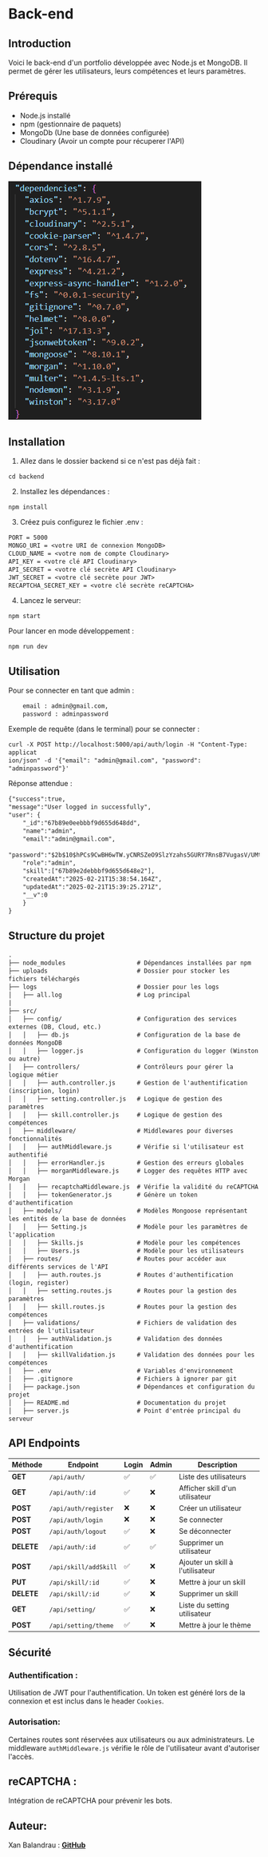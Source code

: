 # Back-end

## Introduction

Voici le back-end d'un portfolio développée avec Node.js et MongoDB.
Il permet de gérer les utilisateurs, leurs compétences et leurs paramètres.

## Prérequis

- Node.js installé
- npm (gestionnaire de paquets)
- MongoDb (Une base de données configurée)
- Cloudinary (Avoir un compte pour récuperer l'API)

## Dépendance installé

<img src="../ressources/dependenciesBACK.png">

## Installation

1. Allez dans le dossier backend si ce n'est pas déjà fait :

```
cd backend
```

2. Installez les dépendances :

```
npm install
```

3. Créez puis configurez le fichier .env :

```
PORT = 5000
MONGO_URI = <votre URI de connexion MongoDB>
CLOUD_NAME = <votre nom de compte Cloudinary>
API_KEY = <votre clé API Cloudinary>
API_SECRET = <votre clé secrète API Cloudinary>
JWT_SECRET = <votre clé secrète pour JWT>
RECAPTCHA_SECRET_KEY = <votre clé secrète reCAPTCHA>
```

4. Lancez le serveur:

```
npm start
```

Pour lancer en mode développement :

```
npm run dev
```

## Utilisation

Pour se connecter en tant que admin :

```
    email : admin@gmail.com,
    password : adminpassword
```

Exemple de requête (dans le terminal) pour se connecter :

```
curl -X POST http://localhost:5000/api/auth/login -H "Content-Type: applicat
ion/json" -d '{"email": "admin@gmail.com", "password": "adminpassword"}'
```

Réponse attendue :

```
{"success":true,
"message":"User logged in successfully",
"user": {
    "_id":"67b89e0eebbbf9d655d648dd",
    "name":"admin",
    "email":"admin@gmail.com",
    "password":"$2b$10$hPCs9CwBH6wTW.yCNRSZeO9SlzYzahs5GURY7RnsB7VugasV/UMtW",
    "role":"admin",
    "skill":["67b89e2debbbf9d655d648e2"],
    "createdAt":"2025-02-21T15:38:54.164Z",
    "updatedAt":"2025-02-21T15:39:25.271Z",
    "__v":0
    }
}
```

## Structure du projet

```
.
├── node_modules                    # Dépendances installées par npm
├── uploads                         # Dossier pour stocker les fichiers téléchargés
├── logs                            # Dossier pour les logs
│   ├── all.log                     # Log principal
|
├── src/
│   ├── config/                     # Configuration des services externes (DB, Cloud, etc.)
│   │   ├── db.js                   # Configuration de la base de données MongoDB
│   │   ├── logger.js               # Configuration du logger (Winston ou autre)
│   ├── controllers/                # Contrôleurs pour gérer la logique métier
│   │   ├── auth.controller.js      # Gestion de l'authentification (inscription, login)
│   │   ├── setting.controller.js   # Logique de gestion des paramètres
│   │   ├── skill.controller.js     # Logique de gestion des compétences
│   ├── middleware/                 # Middlewares pour diverses fonctionnalités
│   │   ├── authMiddleware.js       # Vérifie si l'utilisateur est authentifié
│   │   ├── errorHandler.js         # Gestion des erreurs globales
│   │   ├── morganMiddleware.js     # Logger des requêtes HTTP avec Morgan
│   │   ├── recaptchaMiddleware.js  # Vérifie la validité du reCAPTCHA
│   │   ├── tokenGenerator.js       # Génère un token d'authentification
│   ├── models/                     # Modèles Mongoose représentant les entités de la base de données
│   │   ├── Setting.js              # Modèle pour les paramètres de l'application
│   │   ├── Skills.js               # Modèle pour les compétences
│   │   ├── Users.js                # Modèle pour les utilisateurs
│   ├── routes/                     # Routes pour accéder aux différents services de l'API
│   │   ├── auth.routes.js          # Routes d'authentification (login, register)
│   │   ├── setting.routes.js       # Routes pour la gestion des paramètres
│   │   ├── skill.routes.js         # Routes pour la gestion des compétences
│   ├── validations/                # Fichiers de validation des entrées de l'utilisateur
│   │   ├── authValidation.js       # Validation des données d'authentification
│   │   ├── skillValidation.js      # Validation des données pour les compétences
│   ├── .env                        # Variables d'environnement
│   ├── .gitignore                  # Fichiers à ignorer par git
│   ├── package.json                # Dépendances et configuration du projet
│   ├── README.md                   # Documentation du projet
│   ├── server.js                   # Point d'entrée principal du serveur
```

## API Endpoints

| Méthode    | Endpoint              | Login | Admin | Description                      |
| ---------- | --------------------- | ----- | ----- | -------------------------------- |
| **GET**    | `/api/auth/`          | ✅    | ✅    | Liste des utilisateurs           |
| **GET**    | `/api/auth/:id`       | ✅    | ❌    | Afficher skill d'un utilisateur  |
| **POST**   | `/api/auth/register`  | ❌    | ❌    | Créer un utilisateur             |
| **POST**   | `/api/auth/login`     | ❌    | ❌    | Se connecter                     |
| **POST**   | `/api/auth/logout`    | ✅    | ❌    | Se déconnecter                   |
| **DELETE** | `/api/auth/:id`       | ✅    | ✅    | Supprimer un utilisateur         |
| **POST**   | `/api/skill/addSkill` | ✅    | ❌    | Ajouter un skill à l'utilisateur |
| **PUT**    | `/api/skill/:id`      | ✅    | ❌    | Mettre à jour un skill           |
| **DELETE** | `/api/skill/:id`      | ✅    | ❌    | Supprimer un skill               |
| **GET**    | `/api/setting/`       | ✅    | ❌    | Liste du setting utilisateur     |
| **POST**   | `/api/setting/theme`  | ✅    | ❌    | Mettre à jour le thème           |

## Sécurité

### Authentification :

Utilisation de JWT pour l'authentification. Un token est généré lors de la connexion et est inclus dans le header `Cookies`.

### Autorisation:

Certaines routes sont réservées aux utilisateurs ou aux administrateurs. Le middleware `authMiddleware.js` vérifie le rôle de l'utilisateur avant d'autoriser l'accès.

## reCAPTCHA :

Intégration de reCAPTCHA pour prévenir les bots.

## Auteur:

Xan Balandrau : [**GitHub**](https://github.com/xanbalandrau/)
